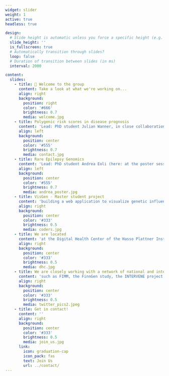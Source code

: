 ```yaml
---
widget: slider
weight: 1
active: true
headless: true

design:
  # Slide height is automatic unless you force a specific height (e.g. '400px')
  slide_height: ''
  is_fullscreen: true
  # Automatically transition through slides?
  loop: false
  # Duration of transition between slides (in ms)
  interval: 2000

content:
  slides:
    - title: 👋 Welcome to the group
      content: Take a look at what we're working on...
      align: right
      background:
        position: right
        color: '#666'
        brightness: 0.7
        media: welcome.jpg
    - title: Polygenic risk scores in disease prognosis
      content: 'Lead: PhD student Julian Wanner, in close collaboration with the INTERVENE project (funding: Horizon 2020)'
      align: left
      background:
        position: center
        color: '#555'
        brightness: 0.7
        media: contact.jpg
    - title: Rare Epilepsy Genomics
      content: 'Lead: PhD student Andrea Eoli (here: at the poster session of the Digital Health Center 5 year anniversary)'
      align: left
      background:
        position: center
        color: '#555'
        brightness: 0.7
        media: andrea_poster.jpg
    - title: VisGen - Master student project
      content: 'building a web application to visualize genetic influences on disease risk from personal genomic data'
      align: right
      background:
        position: center
        color: '#333'
        brightness: 0.5
        media: coders.jpg
    - title: We are located 
      content: 'at the Digital Health Center of the Hasso Plattner Institute in Potsdam (Germany)'
      align: right
      background:
        position: center
        color: '#333'
        brightness: 0.5
        media: dhc.jpg
    - title: We are closely working with a network of national and international collaborators
      content: 'such as FIMM, the FinnGen study, the INTERVENE project, the Hasso Plattner Institute at Mount Sinai (NY), the University of Leipzig'
      align: right
      background:
        position: center
        color: '#333'
        brightness: 0.5
        media: twitter_pics2.jpeg
    - title: Get in contact!
      content: ''
      align: right
      background:
        position: center
        color: '#333'
        brightness: 0.5
        media: join_us.jpg
      link:
        icon: graduation-cap
        icon_pack: fas
        text: Join Us
        url: ../contact/
---
```

